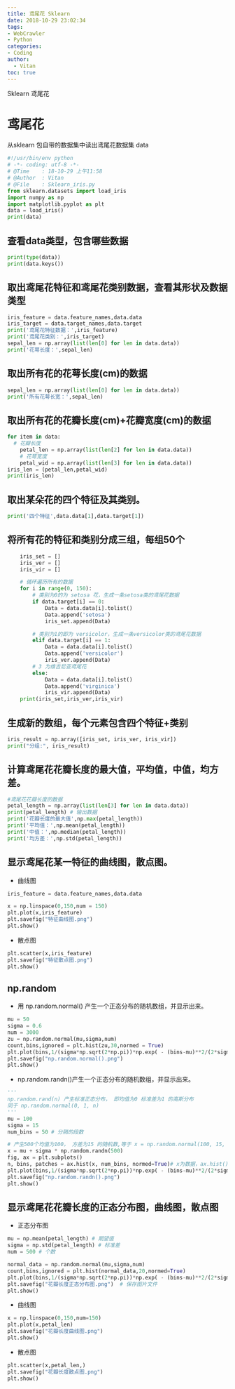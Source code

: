 ```yaml
---
title: 鸢尾花 Sklearn
date: 2018-10-29 23:02:34
tags:
- WebCrawler
- Python
categories:
- Coding
author:
  - Vitan
toc: true
---
```

Sklearn 鸢尾花
<!--more-->
# 鸢尾花
从sklearn 包自带的数据集中读出鸢尾花数据集 data
```Python
#!/usr/bin/env python
# -*- coding: utf-8 -*-
# @Time    : 18-10-29 上午11:58
# @Author  : Vitan
# @File    : Sklearn_iris.py
from sklearn.datasets import load_iris
import numpy as np
import matplotlib.pyplot as plt
data = load_iris()
print(data)
```

## 查看data类型，包含哪些数据
```Python
print(type(data))
print(data.keys())
```

## 取出鸢尾花特征和鸢尾花类别数据，查看其形状及数据类型
```Python
iris_feature = data.feature_names,data.data
iris_target = data.target_names,data.target
print('鸢尾花特征数据：',iris_feature)
print('鸢尾花类别：',iris_target)
sepal_len = np.array(list(len[0] for len in data.data))
print('花萼长度：',sepal_len)
```

## 取出所有花的花萼长度(cm)的数据
```Python
sepal_len = np.array(list(len[0] for len in data.data))
print('所有花萼长宽：',sepal_len)
```
## 取出所有花的花瓣长度(cm)+花瓣宽度(cm)的数据
```Python
for item in data:
  # 花瓣长度
    petal_len = np.array(list(len[2] for len in data.data))
    # 花萼宽度
    petal_wid = np.array(list(len[3] for len in data.data))
iris_len = (petal_len,petal_wid)
print(iris_len)
```

## 取出某朵花的四个特征及其类别。
```Python
print('四个特征',data.data[1],data.target[1])
```

## 将所有花的特征和类别分成三组，每组50个
```Python
    iris_set = []
    iris_ver = []
    iris_vir = []

    # 循环遍历所有的数据
    for i in range(0, 150):
        # 类别为0的为 setosa 花，生成一条setosa类的鸢尾花数据
        if data.target[i] == 0:
            Data = data.data[i].tolist()
            Data.append('setosa')
            iris_set.append(Data)

        # 类别为1的即为 versicolor，生成一条versicolor类的鸢尾花数据
        elif data.target[i] == 1:
            Data = data.data[i].tolist()
            Data.append('versicolor')
            iris_ver.append(Data)
        # 3 为维吉尼亚鸢尾花
        else:
            Data = data.data[i].tolist()
            Data.append('virginica')
            iris_vir.append(Data)
    print(iris_set,iris_ver,iris_vir)
```

## 生成新的数组，每个元素包含四个特征+类别
```Python
iris_result = np.array([iris_set, iris_ver, iris_vir])
print("分组:", iris_result)
```

## 计算鸢尾花花瓣长度的最大值，平均值，中值，均方差。
```Python
#鸢尾花花瓣长度的数据
petal_length = np.array(list(len[3] for len in data.data))
print(petal_length) # 输出数据
print('花瓣长度的最大值',np.max(petal_length))
print('平均值：',np.mean(petal_length))
print('中值：',np.median(petal_length))
print('均方差：',np.std(petal_length))
```

## 显示鸢尾花某一特征的曲线图，散点图。
- 曲线图

```Python
iris_feature = data.feature_names,data.data

x = np.linspace(0,150,num = 150)
plt.plot(x,iris_feature)
plt.savefig("特征曲线图.png")
plt.show()
```

- 散点图

```Python
plt.scatter(x,iris_feature)
plt.savefig("特征散点图.png")
plt.show()
```

## np.random
- 用 np.random.normal() 产生一个正态分布的随机数组，并显示出来。

```Python
mu = 50
sigma = 0.6
num = 3000
zu = np.random.normal(mu,sigma,num)
count,bins,ignored = plt.hist(zu,30,normed = True)
plt.plot(bins,1/(sigma*np.sqrt(2*np.pi))*np.exp( - (bins-mu)**2/(2*sigma*2)),linewidth=2,color='g')
plt.savefig("np.random.normal().png")
plt.show()
```

- np.random.randn()产生一个正态分布的随机数组，并显示出来。

```Python
'''
np.random.rand(n) 产生标准正态分布， 即均值为0 标准差为1 的高斯分布
同于 np.random.normal(0, 1, n)
'''
mu = 100
sigma = 15
num_bins = 50 # 分隔的段数

# 产生500个均值为100， 方差为15 的随机数,等于 x = np.random.normal(100, 15, 500)
x = mu + sigma * np.random.randn(500)
fig, ax = plt.subplots()
n, bins, patches = ax.hist(x, num_bins, normed=True)# x为数据，ax.hist()即是画柱状图的函数
plt.plot(bins,1/(sigma*np.sqrt(2*np.pi))*np.exp( - (bins-mu)**2/(2*sigma*2)),linewidth=2,color='r')
plt.savefig("np.random.randn().png")
plt.show()
```


## 显示鸢尾花花瓣长度的正态分布图，曲线图，散点图
- 正态分布图

```Python
mu = np.mean(petal_length) # 期望值
sigma = np.std(petal_length) # 标准差
num = 500 # 个数

normal_data = np.random.normal(mu,sigma,num)
count,bins,ignored = plt.hist(normal_data,20,normed=True)
plt.plot(bins,1/(sigma*np.sqrt(2*np.pi))*np.exp( - (bins-mu)**2/(2*sigma*2)),linewidth=2,color='b')
plt.savefig("花瓣长度正态分布图.png")  # 保存图片文件
plt.show()
```

- 曲线图

```Python
x = np.linspace(0,150,num=150)
plt.plot(x,petal_len)
plt.savefig("花瓣长度曲线图.png")
plt.show()
```

- 散点图

```Python
plt.scatter(x,petal_len,)
plt.savefig("花瓣长度散点图.png")
plt.show()
```